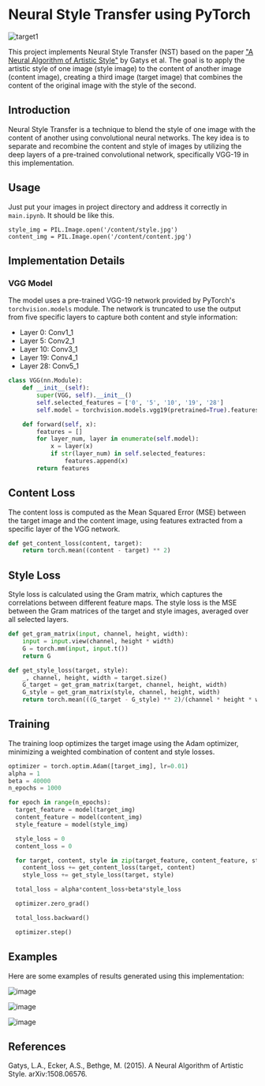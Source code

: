 # Neural Style Transfer using PyTorch
![target1](https://github.com/user-attachments/assets/4ba405c5-a52e-4d12-9c86-d0dfafe6a0a6)

This project implements Neural Style Transfer (NST) based on the paper ["A Neural Algorithm of Artistic Style"](https://arxiv.org/abs/1508.06576) by Gatys et al. The goal is to apply the artistic style of one image (style image) to the content of another image (content image), creating a third image (target image) that combines the content of the original image with the style of the second.

## Introduction

Neural Style Transfer is a technique to blend the style of one image with the content of another using convolutional neural networks. The key idea is to separate and recombine the content and style of images by utilizing the deep layers of a pre-trained convolutional network, specifically VGG-19 in this implementation.

## Usage

Just put your images in project directory and address it correctly in `main.ipynb`.
It should be like this.
```
style_img = PIL.Image.open('/content/style.jpg')
content_img = PIL.Image.open('/content/content.jpg')

```

## Implementation Details

### VGG Model

The model uses a pre-trained VGG-19 network provided by PyTorch's `torchvision.models` module. The network is truncated to use the output from five specific layers to capture both content and style information:
- Layer 0: Conv1_1
- Layer 5: Conv2_1
- Layer 10: Conv3_1
- Layer 19: Conv4_1
- Layer 28: Conv5_1

```python
class VGG(nn.Module):
    def __init__(self):
        super(VGG, self).__init__()
        self.selected_features = ['0', '5', '10', '19', '28']
        self.model = torchvision.models.vgg19(pretrained=True).features

    def forward(self, x):
        features = []
        for layer_num, layer in enumerate(self.model):
            x = layer(x)
            if str(layer_num) in self.selected_features:
                features.append(x)
        return features
```

## Content Loss
The content loss is computed as the Mean Squared Error (MSE) between the target image and the content image, using features extracted from a specific layer of the VGG network.

```python
def get_content_loss(content, target):
    return torch.mean((content - target) ** 2)
```

## Style Loss
Style loss is calculated using the Gram matrix, which captures the correlations between different feature maps. The style loss is the MSE between the Gram matrices of the target and style images, averaged over all selected layers.

```python
def get_gram_matrix(input, channel, height, width):
    input = input.view(channel, height * width)
    G = torch.mm(input, input.t())
    return G
```
```python
def get_style_loss(target, style):
    _, channel, height, width = target.size()
    G_target = get_gram_matrix(target, channel, height, width)
    G_style = get_gram_matrix(style, channel, height, width)
    return torch.mean(((G_target - G_style) ** 2)/(channel * height * width))
```

## Training
The training loop optimizes the target image using the Adam optimizer, minimizing a weighted combination of content and style losses.

```python
optimizer = torch.optim.Adam([target_img], lr=0.01)
alpha = 1
beta = 40000
n_epochs = 1000

for epoch in range(n_epochs):
  target_feature = model(target_img)
  content_feature = model(content_img)
  style_feature = model(style_img)

  style_loss = 0
  content_loss = 0

  for target, content, style in zip(target_feature, content_feature, style_feature):
    content_loss += get_content_loss(target, content)
    style_loss += get_style_loss(target, style)

  total_loss = alpha*content_loss+beta*style_loss

  optimizer.zero_grad()

  total_loss.backward()

  optimizer.step()

```

## Examples
Here are some examples of results generated using this implementation:

![image](https://github.com/user-attachments/assets/3a7f611e-c375-4fba-ba10-3f9f00d4f60a)

![image](https://github.com/user-attachments/assets/71e2089a-63da-4ab7-803b-c7ecb491be5e)

![image](https://github.com/user-attachments/assets/345bcc9f-7f2c-4abc-84a4-458a5ad24c7d)


## References
Gatys, L.A., Ecker, A.S., Bethge, M. (2015). A Neural Algorithm of Artistic Style. arXiv:1508.06576.

